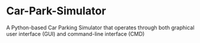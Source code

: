 # Car-Park-Simulator
 A Python-based Car Parking Simulator that operates through both graphical user interface (GUI) and command-line interface (CMD)
